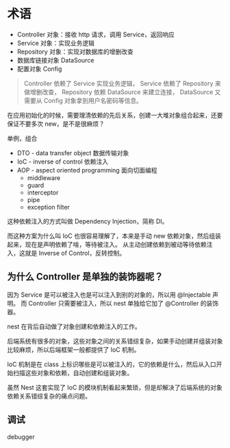 # 术语

- Controller 对象：接收 http 请求，调用 Service，返回响应
- Service 对象：实现业务逻辑
- Repository 对象：实现对数据库的增删改查
- 数据库链接对象 DataSource
- 配置对象 Config

>Controller 依赖了 Service 实现业务逻辑，
>Service 依赖了 Repository 来做增删改查，
>Repository 依赖 DataSource 来建立连接，
>DataSource 又需要从 Config 对象拿到用户名密码等信息。

在应用初始化的时候，需要理清依赖的先后关系，创建一大堆对象组合起来，还要保证不要多次 new，是不是很麻烦？

单例，组合

- DTO - data transfer object 数据传输对象
- IoC - inverse of control 依赖注入
- AOP - aspect oriented programming 面向切面编程
  - middleware
  - guard
  - interceptor
  - pipe
  - exception filter

这种依赖注入的方式叫做 Dependency Injection，简称 DI。
<!-- https://juejin.cn/book/7226988578700525605/section/7226988493029146680 -->

而这种方案为什么叫 IoC 也很容易理解了，本来是手动 new 依赖对象，然后组装起来，现在是声明依赖了啥，等待被注入。
从主动创建依赖到被动等待依赖注入，这就是 Inverse of Control，反转控制。

## 为什么 Controller 是单独的装饰器呢？

因为 Service 是可以被注入也是可以注入到别的对象的，所以用 @Injectable 声明。
而 Controller 只需要被注入，所以 nest 单独给它加了 @Controller 的装饰器。

nest 在背后自动做了对象创建和依赖注入的工作。

后端系统有很多的对象，这些对象之间的关系错综复杂，如果手动创建并组装对象比较麻烦，所以后端框架一般都提供了 IoC 机制。

IoC 机制是在 class 上标识哪些是可以被注入的，它的依赖是什么，然后从入口开始扫描这些对象和依赖，自动创建和组装对象。

虽然 Nest 这套实现了 IoC 的模块机制看起来繁琐，但是却解决了后端系统的对象依赖关系错综复杂的痛点问题。

## 调试

<!-- chrome://inspect/#devices -->

debugger
